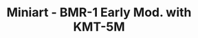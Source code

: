 ---
layout: product
title: "Miniart - BMR-1 Early Mod. with KMT-5M"
price: "6700" 
desc: "N/A"
img_path: "/assets/img/MI37034.webp"
brand: "N/A"
available: false
special_offer: false
new: false
soon: false
cat: "010000"
subcat: "010100"
subsubcat: "0N/A"
sifra: "MI37034"
popular: false
spec: false
---